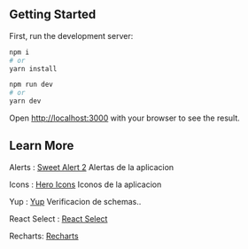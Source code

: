 ## Getting Started

First, run the development server:

```bash
npm i
# or
yarn install
```

```bash
npm run dev
# or
yarn dev
```

Open [http://localhost:3000](http://localhost:3000) with your browser to see the result.

## Learn More

Alerts : [Sweet Alert 2](https://sweetalert2.github.io/#download)
Alertas de la aplicacion

Icons : [Hero Icons](https://heroicons.dev)
Iconos de la aplicacion

Yup : [Yup](https://github.com/jquense/yup)
Verificacion de schemas.. 

React Select : [React Select](https://react-select.com/)

Recharts: [Recharts](https://recharts.org/)
